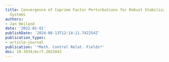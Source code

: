 ```yaml
---
title: Convergence of Coprime Factor Perturbations for Robust Stabilization of Oseen
  Systems
authors:
- Jan Heiland
date: '2022-01-01'
publishDate: '2024-06-13T12:14:11.742254Z'
publication_types:
- article-journal
publication: '*Math. Control Relat. Fields*'
doi: 10.3934/mcrf.2021043
---
```

